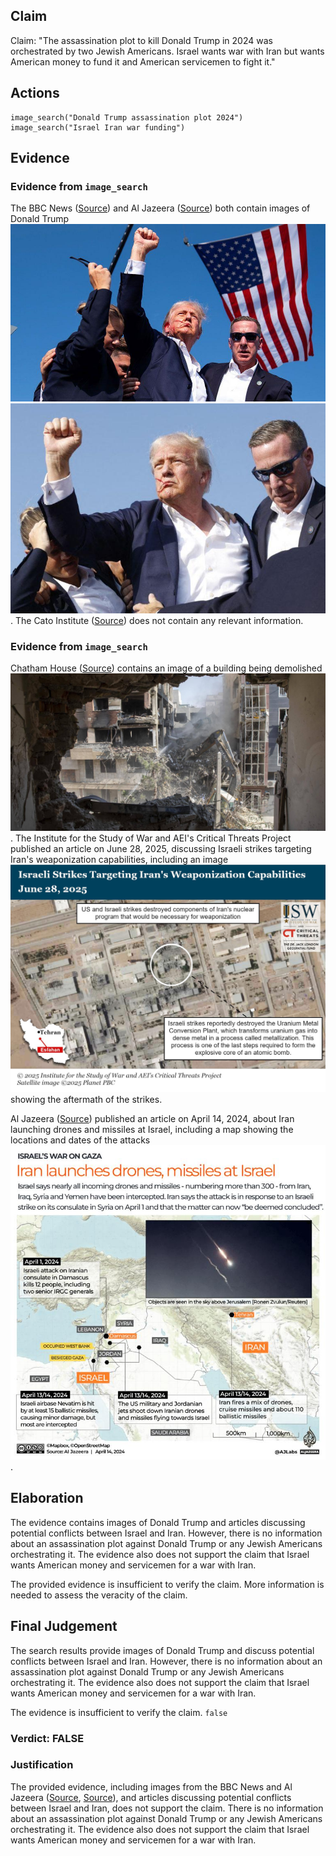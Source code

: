 ## Claim
Claim: "The assassination plot to kill Donald Trump in 2024 was orchestrated by two Jewish Americans. Israel wants war with Iran but wants American money to fund it and American servicemen to fight it."

## Actions
```
image_search("Donald Trump assassination plot 2024")
image_search("Israel Iran war funding")
```

## Evidence
### Evidence from `image_search`
The BBC News ([Source](https://www.bbc.com/news/articles/cd172rp02e0o)) and Al Jazeera ([Source](https://www.aljazeera.com/opinions/2024/7/14/the-trump-assassination-attempt-a-race-reset-and-more-polarisation)) both contain images of Donald Trump ![image 7532](media/2025-08-29_21-56-1756504565-484858.jpg) ![image 7533](media/2025-08-29_21-56-1756504565-953330.jpg). The Cato Institute ([Source](https://www.cato.org/blog/trump-assassination-attempt-investigation-update)) does not contain any relevant information.


### Evidence from `image_search`
Chatham House ([Source](https://www.chathamhouse.org/2025/06/iran-israel-conflict-iran-has-run-out-good-options)) contains an image of a building being demolished ![image 7534](media/2025-08-29_21-56-1756504572-422862.jpg). The Institute for the Study of War and AEI's Critical Threats Project published an article on June 28, 2025, discussing Israeli strikes targeting Iran's weaponization capabilities, including an image ![image 7535](media/2025-08-29_21-56-1756504572-649796.jpg) showing the aftermath of the strikes.

Al Jazeera ([Source](https://www.aljazeera.com/news/2024/4/15/us-will-not-take-part-in-any-israeli-retaliatory-action-against-iran)) published an article on April 14, 2024, about Iran launching drones and missiles at Israel, including a map showing the locations and dates of the attacks ![image 7536](media/2025-08-29_21-56-1756504572-829411.jpg).


## Elaboration
The evidence contains images of Donald Trump and articles discussing potential conflicts between Israel and Iran. However, there is no information about an assassination plot against Donald Trump or any Jewish Americans orchestrating it. The evidence also does not support the claim that Israel wants American money and servicemen for a war with Iran.

The provided evidence is insufficient to verify the claim. More information is needed to assess the veracity of the claim.


## Final Judgement
The search results provide images of Donald Trump and discuss potential conflicts between Israel and Iran. However, there is no information about an assassination plot against Donald Trump or any Jewish Americans orchestrating it. The evidence also does not support the claim that Israel wants American money and servicemen for a war with Iran.

The evidence is insufficient to verify the claim. `false`


### Verdict: FALSE

### Justification
The provided evidence, including images from the BBC News and Al Jazeera ([Source](https://www.bbc.com/news/articles/cd172rp02e0o), [Source](https://www.aljazeera.com/opinions/2024/7/14/the-trump-assassination-attempt-a-race-reset-and-more-polarisation)), and articles discussing potential conflicts between Israel and Iran, does not support the claim. There is no information about an assassination plot against Donald Trump or any Jewish Americans orchestrating it. The evidence also does not support the claim that Israel wants American money and servicemen for a war with Iran.
